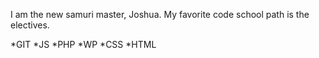 I am the new samuri master, Joshua. My favorite code school path is the electives.

*GIT
*JS
*PHP
*WP
*CSS
*HTML